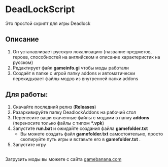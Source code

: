 # DeadLockScript 
Это простой скрипт для игры Deadlock
## Описание
1. Он устанавливает русскую локализацию (название предметов, героев, способностей на английском и описание характеристик на русском)
2. Редактирует файл __gameinfo.gi__ чтобы моды работали
3. Создаёт в папке с игрой папку addons и автоматически перекидывает файлы модов из внутренней папки addons
## Для работы:
1. Cкачайте последний релиз (**Releases**)
2. Разархивируйте папку DeadlockAddons на рабочий стол
3. Перенесите ваши скаченные файлы с модами в папку **addons** (переносите только файлы с типом __*.vpk__)
4. Запустите **run.bat** и ожидайте создания файла **gamefolder.txt**
   * Вы можете создать файл **gamefolder.txt** самостоятельно, просто скопируйте путь игры и вставьте его в **gamefolder.txt** .
6. Запустите игру
##
Загрузить моды вы можете с сайта  [gamebanana.com](https://gamebanana.com/games/20948)
